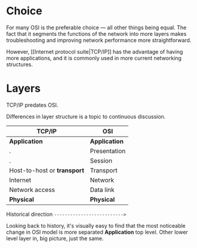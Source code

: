 # Choice
For many OSI is the preferable choice — all other things being equal. The fact that it segments the functions of the network into more layers makes troubleshooting and improving network performance more straightforward.

However, [[Internet protocol suite|TCP/IP]] has the advantage of having more applications, and it is commonly used in more current networking structures.

# Layers
TCP/IP predates OSI.

Differences in layer structure is a topic to continuous discussion.

TCP/IP | OSI
----- | -----
**Application** | **Application**
. | Presentation
. | Session
Host-to-host or **transport** | Transport
Internet | Network
Network access | Data link
**Physical** | **Physical**
Historical direction ``-------------------------->``

Looking back to history, it's visually easy to find that the most noticeable change in OSI model is more separated **Application** top level. Other lower level layer in, big picture, just the same.

